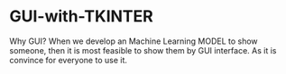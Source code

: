 # GUI-with-TKINTER
Why GUI? When we develop an Machine Learning MODEL to show someone, then it is most feasible to show them by GUI interface. As it is convince for everyone to use it.
